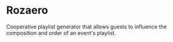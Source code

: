 # Rozaero
Cooperative playlist generator that allows guests to influence the composition and order of an event's playlist.
